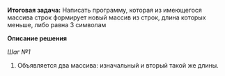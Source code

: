 **Итоговая задача:**
Написать программу, которая из имеющегося массива строк формирует новый массив из строк, длина которых меньше, либо равна 3 символам

**Описание решения**

*Шаг №1*

1. Объявляется два массива: изначальный и вторый такой же длины.
